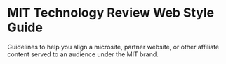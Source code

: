 # MIT Technology Review Web Style Guide
Guidelines to help you align a microsite, partner website, or other affiliate content served to an audience under the MIT brand.